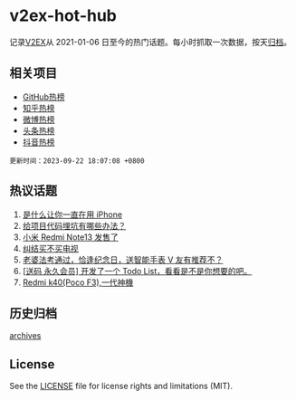 # v2ex-hot-hub

 记录[V2EX](https://www.v2ex.com/)从 2021-01-06 日至今的热门话题。每小时抓取一次数据，按天[归档](archives)。
 
 ## 相关项目

- [GitHub热榜](https://github.com/lonnyzhang423/github-hot-hub)
- [知乎热榜](https://github.com/lonnyzhang423/zhihu-hot-hub)
- [微博热榜](https://github.com/lonnyzhang423/weibo-hot-hub)
- [头条热榜](https://github.com/lonnyzhang423/toutiao-hot-hub)
- [抖音热榜](https://github.com/lonnyzhang423/douyin-hot-hub)


 `更新时间：2023-09-22 18:07:08 +0800`

## 热议话题

1. [是什么让你一直在用 iPhone](https://www.v2ex.com/t/975970)
1. [给项目代码埋坑有哪些办法？](https://www.v2ex.com/t/976027)
1. [小米 Redmi Note13 发售了](https://www.v2ex.com/t/975984)
1. [纠结买不买电视](https://www.v2ex.com/t/976133)
1. [老婆法考通过，恰逢纪念日，送智能手表 V 友有推荐不？](https://www.v2ex.com/t/976067)
1. [[送码 永久会员] 开发了一个 Todo List，看看是不是你想要的吧。](https://www.v2ex.com/t/976150)
1. [Redmi k40(Poco F3),一代神機](https://www.v2ex.com/t/976074)

## 历史归档

[archives](archives)

## License

See the [LICENSE](LICENSE) file for license rights and limitations (MIT).
